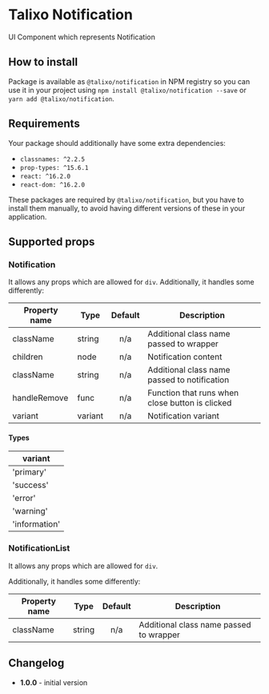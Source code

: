 # Talixo Notification

UI Component which represents Notification

## How to install

Package is available as `@talixo/notification` in NPM registry
so you can use it in your project
using `npm install @talixo/notification --save` or `yarn add @talixo/notification`.

## Requirements

Your package should additionally have some extra dependencies:

- `classnames: ^2.2.5`
- `prop-types: ^15.6.1`
- `react: ^16.2.0`
- `react-dom: ^16.2.0`

These packages are required by `@talixo/notification`, but you have to install them manually,
to avoid having different versions of these in your application.

## Supported props

### Notification

It allows any props which are allowed for `div`. Additionally, it handles some differently:

Property name | Type    | Default | Description
--------------|---------|:-------:|------------------------------------------------
className     | string  | n/a     | Additional class name passed to wrapper
children      | node    | n/a     | Notification content
className     | string  | n/a     | Additional class name passed to notification
handleRemove  | func    | n/a     | Function that runs when close button is clicked
variant       | variant | n/a     | Notification variant

#### Types

variant       |
--------------|
'primary'     |
'success'     |
'error'       |
'warning'     |
'information' |

### NotificationList

It allows any props which are allowed for `div`.

Additionally, it handles some differently:

Property name | Type    | Default | Description
--------------|---------|:-------:|------------------------------------------------
className     | string  | n/a     | Additional class name passed to wrapper

## Changelog

- **1.0.0** - initial version
